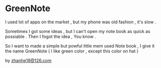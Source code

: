 GreenNote
=========

I used lot of apps on the market , but my phone was old fashion , it's slow . 

Sometimes I got some ideas , but I can't open my note book as quick as possiable . Then I fogot the idea , You know .

So I want to made a simple but powful little mem used Note book , I give it the name GreenNote ( I like green color , except this color on hat )

 by zhanhe18@126.com
